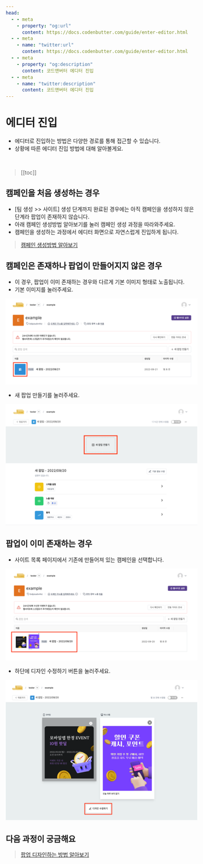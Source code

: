 ```yaml
---
head:
  - - meta
    - property: "og:url"
      content: https://docs.codenbutter.com/guide/enter-editor.html
  - - meta
    - name: "twitter:url"
      content: https://docs.codenbutter.com/guide/enter-editor.html
  - - meta
    - property: "og:description"
      content: 코드앤버터 에디터 진입
  - - meta
    - name: "twitter:description"
      content: 코드앤버터 에디터 진입
---
```


# 에디터 진입

- 에디터로 진입하는 방법은 다양한 경로를 통해 접근할 수 있습니다.
- 상황에 따른 에디터 진입 방법에 대해 알아볼게요.

<br/>

> [[toc]]

## 캠페인을 처음 생성하는 경우

- [팀 생성 >> 사이트] 생성 단계까지 완료된 경우에는 아직 캠페인을 생성하지 않은 단계라 팝업이 존재하지 않습니다.
- 아래 캠페인 생성방법 알아보기를 눌러 캠페인 생성 과정을 따라와주세요.
- 캠페인을 생성하는 과정에서 에디터 화면으로 자연스럽게 진입하게 됩니다.

> [캠페인 생성방법 알아보기](./create-campaign#캠페인)

## 캠페인은 존재하나 팝업이 만들어지지 않은 경우

- 이 경우, 팝업이 이미 존재하는 경우와 다르게 기본 이미지 형태로 노출됩니다.
- 기본 이미지를 눌러주세요.

![기본 이미지](./imgs/enter-editor/section_1.png)

- 새 팝업 만들기를 눌러주세요.

![팝업 만들기](./imgs/enter-editor/section_2.png)

## 팝업이 이미 존재하는 경우

- 사이트 목록 페이지에서 기존에 만들어져 있는 캠페인을 선택합니다.

![캠페인 선택](./imgs/enter-editor/section_3.png)

- 하단에 디자인 수정하기 버튼을 눌러주세요.

![디자인 수정하기](./imgs/enter-editor/section_4.png)

## 다음 과정이 궁금해요

> [팝업 디자인하는 방법 알아보기](./detail-editor.md)
